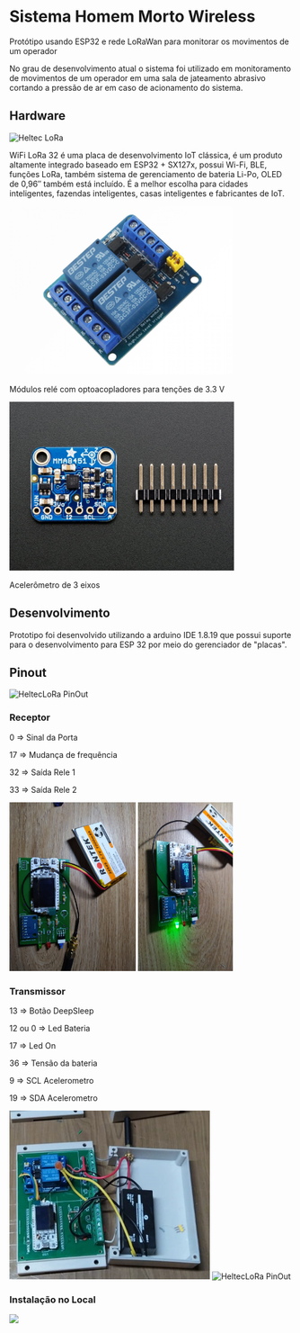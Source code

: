 # Sistema Homem Morto Wireless  


Protótipo usando ESP32 e rede LoRaWan para monitorar os movimentos de um operador  

No grau de desenvolvimento atual o sistema foi utilizado em 
monitoramento de movimentos de um operador em uma sala de jateamento abrasivo cortando a pressão de ar em caso de acionamento do sistema.

## Hardware

<img src="https://heltec.org/wp-content/uploads/2020/04/SAM_0748_800X800.png" alt="Heltec LoRa" height="300">

WiFi LoRa 32 é uma placa de desenvolvimento IoT clássica, é um produto altamente integrado baseado em ESP32 + SX127x, possui Wi-Fi, BLE, funções LoRa, também sistema de gerenciamento de bateria Li-Po, OLED de 0,96″ também está incluído. É a melhor escolha para cidades inteligentes, fazendas inteligentes, casas inteligentes e fabricantes de IoT.

<img src="./imagens/modulo-rele-3v-10a-2-canais-com-optoacopladores-para-esp32.jpg" alt="rele optoacoplador" height="300">

Módulos relé com optoacopladores para tenções de 3.3 V

<img src="./imagens/mma8453.jpg" alt="MMA8453" height="300">



Acelerômetro de 3 eixos 

## Desenvolvimento 

Prototipo foi desenvolvido utilizando a arduino IDE 1.8.19 que possui suporte para o desenvolvimento para ESP 32 
por meio do gerenciador de "placas".

## Pinout 

<img src="https://www.usinainfo.com.br/blog/wp-content/uploads/2019/05/pinout.jpg" alt="HeltecLoRa PinOut" height="300">

### Receptor 

 0  => Sinal da Porta 
 
 17 => Mudança de frequência
 
 32 => Saída Rele 1 
 
 33 => Saída Rele 2
 
<img src="./imagens/TrasnmissorOff.jpg" alt="HeltecLoRa PinOut" height="300"> 
<img src="./imagens/TransmissorOn.jpg" alt="HeltecLoRa PinOut" height="300">  





### Transmissor 

13 => Botão DeepSleep

12 ou 0 => Led Bateria

17 => Led On

36 => Tensão da bateria

9 => SCL Acelerometro 

19 => SDA Acelerometro


<img src="./imagens/Receptor.png" alt="HeltecLoRa PinOut" height="300"> 

<img src="./imagens/Prot%C3%B3tipos.jpg" alt="HeltecLoRa PinOut" height="400"> 


### Instalação no Local

<img src="./imagens/painelInstalacao.png"> 